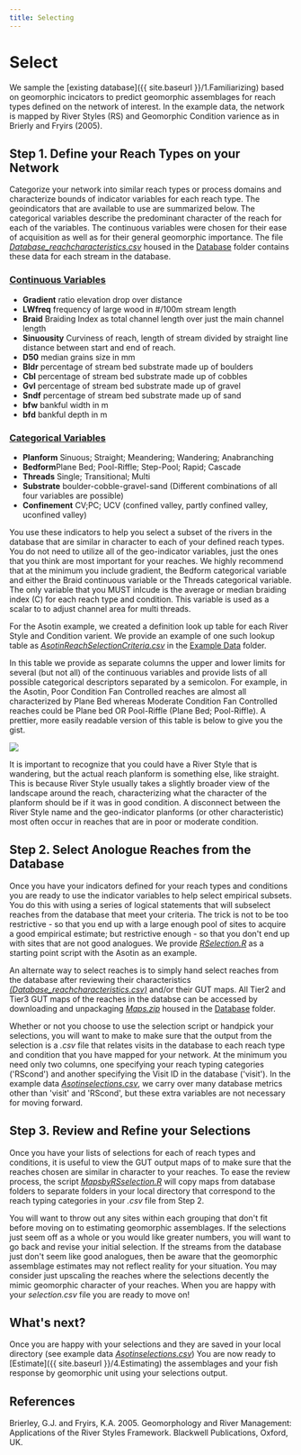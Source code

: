 ```yaml
---
title: Selecting
---
```


# Select
We sample the [existing database]({{ site.baseurl }}/1.Familiarizing) based on geomorphic incicators to predict geomorphic assemblages for reach types defined on the  network of interest. In the example data, the network is mapped by River Styles (RS) and Geomorphic Condition varience as in Brierly and Fryirs (2005).  

## Step 1. Define your Reach Types on your Network
Categorize your network into similar reach types or process domains and characterize bounds of indicator variables for each reach type. The geoindicators that are available to use are summarized below. The categorical variables describe the predominant character of the reach for each of the variables. The continuous variables were chosen for their ease of acquisition as well as for their general geomorphic importance. The file [*Database_reachcharacteristics.csv*](https://github.com/natalie-kramer/GeomorphicUpscale/blob/master/Database/Database_reachcharacteristics.csv) housed in the [Database](https://github.com/natalie-kramer/GeomorphicUpscale/tree/master/Database) folder contains these data for each stream in the database. 

### <u>Continuous Variables </u>
- **Gradient** ratio elevation drop over distance 
- **LWfreq** frequency of large wood in #/100m stream length
- **Braid** Braiding Index as total channel length over just the main channel length
- **Sinuousity** Curviness of reach, length of stream divided by straight line distance between start and end of reach.
- **D50**  median grains size in mm
- **Bldr** percentage of stream bed substrate made up of boulders
- **Cbl** percentage of stream bed substrate made up of cobbles
- **Gvl** percentage of stream bed substrate made up of gravel
- **Sndf** percentage of stream bed substrate made up of sand
- **bfw** bankful width in m
- **bfd** bankful depth in m

### <u>Categorical Variables</u>
- **Planform** Sinuous; Straight; Meandering; Wandering; Anabranching
- **Bedform**Plane Bed; Pool-Riffle; Step-Pool; Rapid; Cascade
- **Threads** Single; Transitional; Multi
- **Substrate** boulder-cobble-gravel-sand (Different combinations  of all four variables are possible)
- **Confinement** CV;PC; UCV (confined valley, partly confined valley, uconfined valley) 

You use these indicators to help you select a subset of the rivers in the database that are similar in character to each of your defined reach types.  You do not need to utilize all of the geo-indicator variables, just the ones that you think are most important for your reaches. We highly recommend that at the minimum you include gradient, the Bedform categorical variable and either the Braid continuous variable or the Threads categorical variable. The only variable that you MUST inlcude is the average or median braiding index (C) for each reach type and condition. This variable is used as a scalar to to adjust channel area for multi threads. 

For the Asotin example, we created a definition look up table for each River Style and Condition varient. We provide an example of one such lookup table as [*AsotinReachSelectionCriteria.csv*](https://github.com/natalie-kramer/GeomorphicUpscale/blob/master/ExampleData/AsotinReachSelectionCriteria.csv) in the [Example Data](https://github.com/natalie-kramer/GeomorphicUpscale/tree/master/ExampleData) folder. 

In this table we provide as separate columns the upper and lower limits for several (but not all) of the continuous variables and provide lists of all possible categorical descriptors separated by a semicolon.  For example, in the Asotin, Poor Condition Fan Controlled reaches are almost all characterized by Plane Bed whereas Moderate Condition Fan Controlled reaches could be Plane bed OR Pool-Riffle (Plane Bed; Pool-Riffle). A prettier, more easily readable version of this table is below  to give you the gist.  

![](https://github.com/natalie-kramer/GeomorphicUpscale/tree/master/docs/assets/lookuptable.PNG)

It is important to recognize that you could have a River Style that is wandering, but the actual reach planform is something else, like straight.  This is because River Style usually takes a slightly broader view of the landscape around the reach, characterizing what the character of the planform should be if it was in good condition.  A disconnect between the River Style name and the geo-indicator planforms (or other characteristic) most often occur in reaches that are in poor or moderate condition.  

## Step 2. Select Anologue Reaches from the Database
Once you have your indicators defined for your reach types and conditions you are ready to use the indicator variables to help select empirical subsets.  You do this with using a series of logical statements that will subselect reaches from the database that meet your criteria.  The trick is not to be too restrictive - so that you end up with a large enough pool of sites to acquire a good empirical estimate; but restrictive enough - so that you don't end up with sites that are not good analogues.  We provide [*RSelection.R*](https://github.com/natalie-kramer/GeomorphicUpscale/blob/master/scripts/RSselection.R) as a starting point script with the Asotin as an example. 

An alternate way to select reaches is to simply hand select reaches from the database after reviewing their characteristics  [*(Database_reachcharacteristics.csv)*](https://github.com/natalie-kramer/GeomorphicUpscale/blob/master/Database/Database_reachcharacteristics.csv) and/or their GUT maps.  All Tier2 and Tier3 GUT maps of the reaches in the databse can be accessed by downloading and unpackaging [*Maps.zip*](https://github.com/natalie-kramer/GeomorphicUpscale/tree/master/Database/Maps.zip)  housed in the [Database](https://github.com/natalie-kramer/GeomorphicUpscale/tree/master/Database) folder.

Whether or not you choose to use the selection script or handpick your selections, you will want to make to make sure that the output from the selection is a *.csv* file that relates visits in the database to each reach type and condition that you have mapped for your network. At the minimum you need only two columns, one specifying your reach typing categories ('RScond') and another specifying the Visit ID in the database ('visit'). In the example data [*Asotinselections.csv*](https://github.com/natalie-kramer/GeomorphicUpscale/blob/master/Exampledata/AsotinSelections.csv), we carry over many database metrics other than 'visit' and 'RScond', but these extra variables are not necessary for moving forward. 

## Step 3. Review and Refine your Selections
Once you have your lists of selections for each of reach types and conditions, it is useful to view the GUT output maps of to make sure that the reaches chosen are similar in character to your reaches.  To ease the review process, the script    [*MapsbyRSselection.R*](https://github.com/natalie-kramer/GeomorphicUpscale/blob/master/scripts/MapsbyRSselection.R) will copy maps from database folders to separate folders in your local directory that correspond to the reach typing categories in your *.csv* file from Step 2.

You will want to throw out any sites within each grouping that don't fit before moving on to estimating geomorphic assemblages. If the selections just seem off as a whole or you would like greater numbers, you will want to go back and revise your initial selection. If the streams from the database just don't seem like good analogues, then be aware that the geomorphic assemblage estimates may not reflect reality for your situation. You may consider just upscaling the reaches where the selections decently the mimic geomorphic character of your reaches. When you are happy with your *selection.csv* file you are ready to move on!

## What's next?
Once you are happy with your selections and they are saved in your local directory (see example data [*Asotinselections.csv*](https://github.com/natalie-kramer/GeomorphicUpscale/blob/master/ExampleData/Asotinselections.csv)) You are now ready to [Estimate]({{ site.baseurl }}/4.Estimating) the assemblages and your fish response by geomorphic unit using your selections output.

## References

Brierley, G.J. and Fryirs, K.A. 2005. Geomorphology and River Management: Applications of the River Styles Framework. Blackwell Publications, Oxford, UK.

